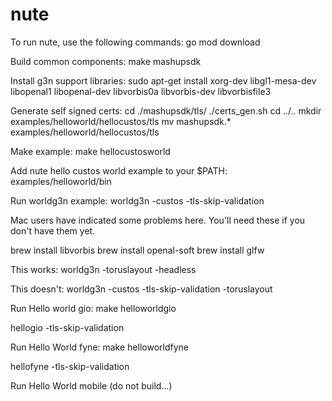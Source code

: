 # nute

To run nute, use the following commands:
go mod download

Build common components:
make mashupsdk

Install g3n support libraries:
sudo apt-get install xorg-dev libgl1-mesa-dev libopenal1 libopenal-dev libvorbis0a libvorbis-dev libvorbisfile3

Generate self signed certs:
cd ./mashupsdk/tls/
./certs_gen.sh
cd ../..
mkdir examples/helloworld/hellocustos/tls
mv mashupsdk.* examples/helloworld/hellocustos/tls

Make example:
make hellocustosworld

Add nute hello custos world example to your $PATH:
examples/helloworld/bin

Run worldg3n example:
worldg3n -custos -tls-skip-validation

Mac users have indicated some problems here.  You'll need these if you don't have them yet.

brew install libvorbis 
brew install openal-soft
brew install glfw

This works:
worldg3n -toruslayout -headless

This doesn't:
worldg3n -custos -tls-skip-validation -toruslayout

Run Hello world gio:
make helloworldgio

hellogio -tls-skip-validation

Run Hello World fyne:
make helloworldfyne

hellofyne -tls-skip-validation

Run Hello World mobile (do not build...)
